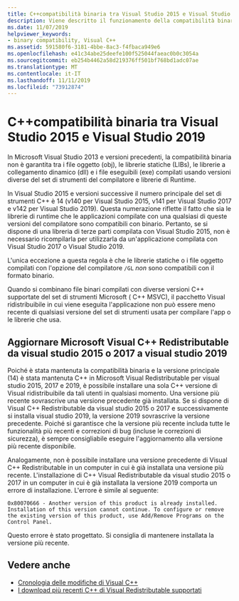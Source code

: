 ```yaml
---
title: C++compatibilità binaria tra Visual Studio 2015 e Visual Studio 2019
description: Viene descritto il funzionamento della compatibilità binaria tra i file compilati C++ in Visual Studio 2015, 2017 e 2019. Un pacchetto Microsoft C++ Visual Redistributable Package funziona per tutte e tre le versioni.
ms.date: 11/07/2019
helpviewer_keywords:
- binary compatibility, Visual C++
ms.assetid: 591580f6-3181-4bbe-8ac3-f4fbaca949e6
ms.openlocfilehash: e41c34abe25deefe100f525044faeac0b0c3054a
ms.sourcegitcommit: eb254b4462a58d219376ff501bf768bd1adc07ae
ms.translationtype: MT
ms.contentlocale: it-IT
ms.lasthandoff: 11/11/2019
ms.locfileid: "73912874"
---
```

# <a name="c-binary-compatibility-between-visual-studio-2015-and-visual-studio-2019"></a>C++compatibilità binaria tra Visual Studio 2015 e Visual Studio 2019

In Microsoft Visual Studio 2013 e versioni precedenti, la compatibilità binaria non è garantita tra i file oggetto (obj), le librerie statiche (LIBs), le librerie a collegamento dinamico (dll) e i file eseguibili (exe) compilati usando versioni diverse del set di strumenti del compilatore e librerie di Runtime.

In Visual Studio 2015 e versioni successive il numero principale del set di strumenti C++ è 14 (v140 per Visual Studio 2015, v141 per Visual Studio 2017 e v142 per Visual Studio 2019). Questa numerazione riflette il fatto che sia le librerie di runtime che le applicazioni compilate con una qualsiasi di queste versioni del compilatore sono compatibili con binario. Pertanto, se si dispone di una libreria di terze parti compilata con Visual Studio 2015, non è necessario ricompilarla per utilizzarla da un'applicazione compilata con Visual Studio 2017 o Visual Studio 2019.

L'unica eccezione a questa regola è che le librerie statiche o i file oggetto compilati con l'opzione del compilatore `/GL` *non* sono compatibili con il formato binario.

Quando si combinano file binari compilati con diverse versioni C++ supportate del set di strumenti Microsoft ( C++ MSVC), il pacchetto Visual ridistribuibile in cui viene eseguita l'applicazione non può essere meno recente di qualsiasi versione del set di strumenti usata per compilare l'app o le librerie che usa.

## <a name="upgrade-the-microsoft-visual-c-redistributable-from-visual-studio-2015-or-2017-to-visual-studio-2019"></a>Aggiornare Microsoft Visual C++ Redistributable da visual studio 2015 o 2017 a visual studio 2019

Poiché è stata mantenuta la compatibilità binaria e la versione principale (14) è stata mantenuta C++ in Microsoft Visual Redistributable per visual studio 2015, 2017 e 2019, è possibile installare una sola C++ versione di Visual ridistribuibile da tali utenti in qualsiasi momento. Una versione più recente sovrascrive una versione precedente già installata. Se si dispone di Visual C++ Redistributable da visual studio 2015 o 2017 e successivamente si installa visual studio 2019, la versione 2019 sovrascrive la versione precedente. Poiché si garantisce che la versione più recente includa tutte le funzionalità più recenti e correzioni di bug (incluse le correzioni di sicurezza), è sempre consigliabile eseguire l'aggiornamento alla versione più recente disponibile.

Analogamente, non è possibile installare una versione precedente di Visual C++ Redistributable in un computer in cui è già installata una versione più recente. L'installazione di C++ Visual Redistributable da visual studio 2015 o 2017 in un computer in cui è già installata la versione 2019 comporta un errore di installazione. L'errore è simile al seguente:

```Output
0x80070666 - Another version of this product is already installed. Installation of this version cannot continue. To configure or remove the existing version of this product, use Add/Remove Programs on the Control Panel.
```

Questo errore è stato progettato. Si consiglia di mantenere installata la versione più recente.

## <a name="see-also"></a>Vedere anche

* [Cronologia delle modifiche di Visual C++](../porting/visual-cpp-change-history-2003-2015.md)
* [I download più recenti C++ di Visual Redistributable supportati](https://support.microsoft.com/en-us/help/2977003/the-latest-supported-visual-c-downloads) 
